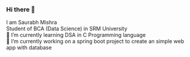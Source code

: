 ### Hi there 👋 <br>
I am Saurabh Mishra <br>
Student of BCA (Data Science) in SRM University <br>
🌱 I’m currently learning DSA in C Programming language <br>
🔭 I’m currently working on a spring boot project to create an simple web app with database


<!--
**saurabh-github-std/saurabh-github-std** is a ✨ _special_ ✨ repository because its `README.md` (this file) appears on your GitHub profile.

Here are some ideas to get you started:

- 🔭 I’m currently working on ...
- 🌱 I’m currently learning ...
- 👯 I’m looking to collaborate on ...
- 🤔 I’m looking for help with ...
- 💬 Ask me about ...
- 📫 How to reach me: ...
- 😄 Pronouns: ...
- ⚡ Fun fact: ...
-->
